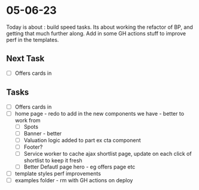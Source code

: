 # 05-06-23

Today is about : build speed tasks. Its about working the refactor of BP, and getting that much further along.
Add in some GH actions stuff to improve perf in the templates.

## Next Task
- [ ] Offers cards in

## Tasks

- [ ] Offers cards in
- [ ] home page - redo to add in the new components we have - better to work from
  - [ ] Spots
  - [ ] Banner - better
  - [ ] Valuation logic added to part ex cta component
  - [ ] Footer?
  - [ ] Service worker to cache ajax shortlist page, update on each click of shortlist to keep it fresh
  - [ ] Better Defautl page hero - eg offers page etc
- [ ] template styles perf improvements
- [ ] examples folder - rm with GH actions on deploy
